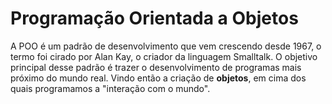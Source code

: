# Programação Orientada a Objetos

A POO é um padrão de desenvolvimento que vem crescendo desde 1967, o termo foi cirado por Alan Kay, o criador da linguagem Smalltalk.
O objetivo principal desse padrão é trazer o desenvolvimento de programas mais próximo do mundo real. Vindo então a criação de **objetos**, em cima dos quais programamos a "interação com o mundo". 
